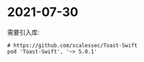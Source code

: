 # 2021-07-30

需要引入库:

```
# https://github.com/scalessec/Toast-Swift
pod 'Toast-Swift', '~> 5.0.1'
```